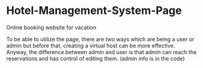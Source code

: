 # Hotel-Management-System-Page
Online booking website for vacation

To be able to utilize the page, there are two ways which are being a user or admin but before that, creating a virtual host can be more effective. Anyway, the difference between admin and user is that admin can reach the reservations and has control of editing them. (admin info is in the code)
